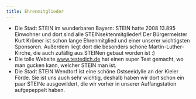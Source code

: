 ```yaml
---
title: Ehrenmitglieder
--- 
```

 - Die Stadt STEIN im wunderbaren Bayern:
 STEIN hatte 2008 13.895 Einwohner und dort sind alle STEINsektenmitglieder! Der Bürgermeister Kurt Krömer ist schon lange Ehrenmitglied und einer unserer wichtigsten Sponsoren. Außerdem liegt dort die besonders schöne Martin-Luther-Kirche, die auch zufällig aus STEINen gebaut worden ist :)
- Die tolle Website www.testedich.de hat einen super Test gemacht, wo man gucken kann, welcher STEIN man ist. 
 - Die Stadt STEIN Wendtorf ist eine schöne Ostseeidylle an der Kieler Förde. Sie ist uns auch sehr wichtig, deshalb haben wir dort schon ein paar STEINe ausgewildert, die wir vorher in unserer Auffangstation aufgepeppelt haben.

